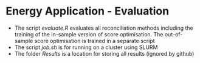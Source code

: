 # Energy Application - Evaluation

- The script *evaluate.R* evaluates all reconciliation methods including the training of the in-sample version of score optimisation.  The out-of-sample score optimisation is trained in a separate script
- The script *job.sh* is for running on a cluster using SLURM
- The folder *Results* is a location for storing all results (ignored by github)

